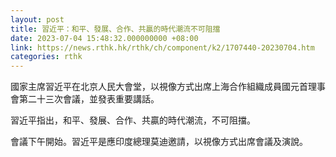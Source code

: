 ```yaml
---
layout: post
title: 習近平：和平、發展、合作、共贏的時代潮流不可阻擋
date: 2023-07-04 15:48:32.000000000 +08:00
link: https://news.rthk.hk/rthk/ch/component/k2/1707440-20230704.htm
categories: rthk
---
```


國家主席習近平在北京人民大會堂，以視像方式出席上海合作組織成員國元首理事會第二十三次會議，並發表重要講話。

習近平指出，和平、發展、合作、共贏的時代潮流，不可阻擋。

會議下午開始。習近平是應印度總理莫迪邀請，以視像方式出席會議及演說。
